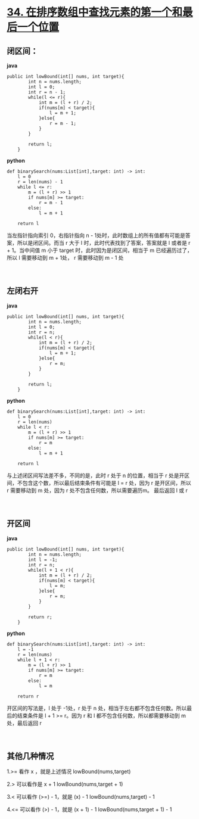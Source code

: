# [34. 在排序数组中查找元素的第一个和最后一个位置](https://leetcode.cn/problems/find-first-and-last-position-of-element-in-sorted-array/)
## 闭区间：
**java**
```
public int lowBound(int[] nums, int target){
        int n = nums.length;
        int l = 0;
        int r = n - 1;
        while(l <= r){
            int m = (l + r) / 2;
            if(nums[m] < target){
                l = m + 1;
            }else{
                r = m - 1;
            }
        }

        return l;
    }
```

**python**
```
def binarySearch(nums:List[int],target: int) -> int:
    l = 0
    r = len(nums) - 1
    while l <= r:
        m = (l + r) >> 1
        if nums[m] >= target:
            r = m - 1
        else:
            l = m + 1

    return l
```


当左指针指向索引 0，右指针指向 n - 1处时，此时数组上的所有值都有可能是答案，所以是闭区间。而当 r 大于 l 时，此时代表找到了答案，答案就是 l 或者是 r + 1。当中间值 m 小于 target 时，此时因为是闭区间，相当于 m 已经遍历过了，所以 l 需要移动到 m + 1处， r 需要移动到 m - 1 处
<br>
<br>
<br>
## 左闭右开
**java**
```
public int lowBound(int[] nums, int target){
        int n = nums.length;
        int l = 0;
        int r = n;
        while(l < r){
            int m = (l + r) / 2;
            if(nums[m] < target){
                l = m + 1;
            }else{
                r = m;
            }
        }

        return l;
    }
```

**python**
```
def binarySearch(nums:List[int],target: int) -> int:
    l = 0
    r = len(nums)
    while l < r:
        m = (l + r) >> 1
        if nums[m] >= target:
            r = m
        else:
            l = m + 1

    return l
```

与上述闭区间写法差不多，不同的是，此时 r 处于 n 的位置，相当于 r 处是开区间，不包含这个数，所以最后结束条件有可能是 l = r 处，因为 r 是开区间，所以 r 需要移动到 m 处，因为 r 处不包含任何数，所以需要遍历m。
最后返回 l 或 r
<br>
<br>
<br>
## 开区间
**java**
```
public int lowBound(int[] nums, int target){
        int n = nums.length;
        int l = -1;
        int r = n;
        while(l + 1 < r){
            int m = (l + r) / 2;
            if(nums[m] < target){
                l = m;
            }else{
                r = m;
            }
        }

        return r;
    }
```

**python**
```
def binarySearch(nums:List[int],target: int) -> int:
    l = -1
    r = len(nums)
    while l + 1 < r:
        m = (l + r) >> 1
        if nums[m] >= target:
            r = m
        else:
            l = m

    return r
```
开区间的写法是，l 处于 -1处，r 处于 n 处，相当于左右都不包含任何数。所以最后的结束条件是 l + 1 >= r。因为 r 和 l 都不包含任何数，所以都需要移动到 m 处，最后返回 r
<br>
<br>
<br>

## 其他几种情况

1.>= 
看作 x ，就是上述情况
lowBound(nums,target)

2.>
可以看作是 x + 1
lowBound(nums,target + 1)

3.<
可以看作 (>=) - 1，就是 (x) - 1
lowBound(nums,target) - 1

4.<= 
可以看作 (>) - 1，就是 (x + 1) - 1
lowBound(nums,target + 1) - 1
